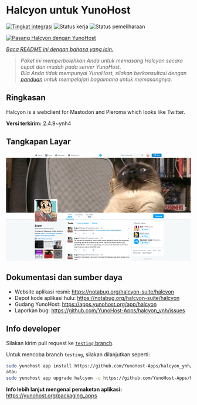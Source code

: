 <!--
N.B.: README ini dibuat secara otomatis oleh <https://github.com/YunoHost/apps/tree/master/tools/readme_generator>
Ini TIDAK boleh diedit dengan tangan.
-->

# Halcyon untuk YunoHost

[![Tingkat integrasi](https://dash.yunohost.org/integration/halcyon.svg)](https://ci-apps.yunohost.org/ci/apps/halcyon/) ![Status kerja](https://ci-apps.yunohost.org/ci/badges/halcyon.status.svg) ![Status pemeliharaan](https://ci-apps.yunohost.org/ci/badges/halcyon.maintain.svg)

[![Pasang Halcyon dengan YunoHost](https://install-app.yunohost.org/install-with-yunohost.svg)](https://install-app.yunohost.org/?app=halcyon)

*[Baca README ini dengan bahasa yang lain.](./ALL_README.md)*

> *Paket ini memperbolehkan Anda untuk memasang Halcyon secara cepat dan mudah pada server YunoHost.*  
> *Bila Anda tidak mempunyai YunoHost, silakan berkonsultasi dengan [panduan](https://yunohost.org/install) untuk mempelajari bagaimana untuk memasangnya.*

## Ringkasan

Halcyon is a webclient for Mastodon and Pleroma which looks like Twitter.


**Versi terkirim:** 2.4.9~ynh4

## Tangkapan Layar

![Tangkapan Layar pada Halcyon](./doc/screenshots/halcyon-screenshot.png)

## Dokumentasi dan sumber daya

- Website aplikasi resmi: <https://notabug.org/halcyon-suite/halcyon>
- Depot kode aplikasi hulu: <https://notabug.org/halcyon-suite/halcyon>
- Gudang YunoHost: <https://apps.yunohost.org/app/halcyon>
- Laporkan bug: <https://github.com/YunoHost-Apps/halcyon_ynh/issues>

## Info developer

Silakan kirim pull request ke [`testing` branch](https://github.com/YunoHost-Apps/halcyon_ynh/tree/testing).

Untuk mencoba branch `testing`, silakan dilanjutkan seperti:

```bash
sudo yunohost app install https://github.com/YunoHost-Apps/halcyon_ynh/tree/testing --debug
atau
sudo yunohost app upgrade halcyon -u https://github.com/YunoHost-Apps/halcyon_ynh/tree/testing --debug
```

**Info lebih lanjut mengenai pemaketan aplikasi:** <https://yunohost.org/packaging_apps>
